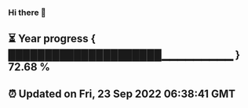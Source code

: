 ### Hi there 👋
⏳ Year progress { █████████████████████▁▁▁▁▁▁▁▁▁ } 72.68 %
---
⏰ Updated on Fri, 23 Sep 2022 06:38:41 GMT
---
